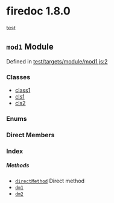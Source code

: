 
# firedoc 1.8.0

test


## `mod1` Module



Defined in [test/targets/module/mod1.js:2](../files/test_targets_module_mod1.js.md#l2)






### Classes
  - [class1](../classes/class1.md)
  - [cls1](../classes/cls1.md)
  - [cls2](../classes/cls2.md)

### Enums


### Direct Members
### Index



##### Methods

  - [`directMethod`](#method-directmethod) Direct method
  - [`dm1`](#method-dm1) 
  - [`dm2`](#method-dm2) 




